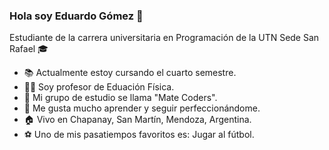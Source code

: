 ### Hola soy Eduardo Gómez 👋

Estudiante de la carrera universitaria en Programación de la UTN Sede San Rafael 🎓

- 📚 Actualmente estoy cursando el cuarto semestre.
- 🏃‍♂️ Soy profesor de Eduación Física.
- 🧉 Mi grupo de estudio se llama "Mate Coders".
- 📖 Me gusta mucho aprender y seguir perfeccionándome.
- 🏠 Vivo en Chapanay, San Martín, Mendoza, Argentina.
- ⚽ Uno de mis pasatiempos favoritos es: Jugar al fútbol.

